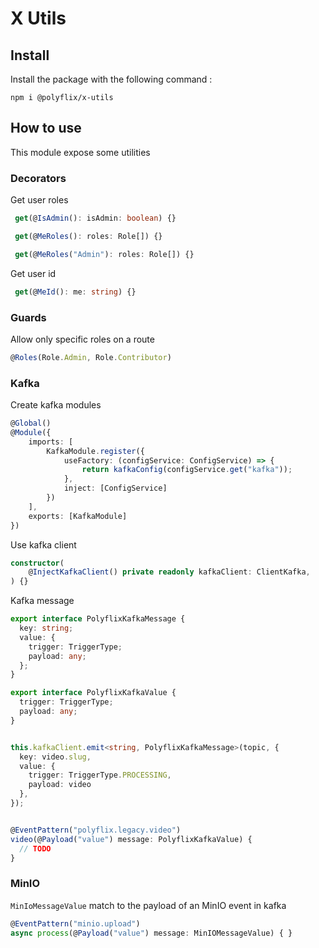 # X Utils

## Install

Install the package with the following command :

```
npm i @polyflix/x-utils
```

## How to use

This module expose some utilities

### Decorators

Get user roles

```ts
 get(@IsAdmin(): isAdmin: boolean) {}

 get(@MeRoles(): roles: Role[]) {}

 get(@MeRoles("Admin"): roles: Role[]) {}
```

Get user id

```ts
 get(@MeId(): me: string) {}
```

### Guards

Allow only specific roles on a route

```ts
@Roles(Role.Admin, Role.Contributor)
```

### Kafka

Create kafka modules

```ts
@Global()
@Module({
    imports: [
        KafkaModule.register({
            useFactory: (configService: ConfigService) => {
                return kafkaConfig(configService.get("kafka"));
            },
            inject: [ConfigService]
        })
    ],
    exports: [KafkaModule]
})
```

Use kafka client

```ts
constructor(
    @InjectKafkaClient() private readonly kafkaClient: ClientKafka,
) {}
```

Kafka message

```ts
export interface PolyflixKafkaMessage {
  key: string;
  value: {
    trigger: TriggerType;
    payload: any;
  };
}

export interface PolyflixKafkaValue {
  trigger: TriggerType;
  payload: any;
}


this.kafkaClient.emit<string, PolyflixKafkaMessage>(topic, {
  key: video.slug,
  value: {
    trigger: TriggerType.PROCESSING,
    payload: video
  },
});


@EventPattern("polyflix.legacy.video")
video(@Payload("value") message: PolyflixKafkaValue) {
  // TODO
}
```

### MinIO

`MinIoMessageValue` match to the payload of an MinIO event in kafka

```ts
@EventPattern("minio.upload")
async process(@Payload("value") message: MinIOMessageValue) { }
```
